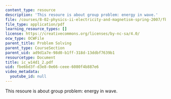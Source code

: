 ```yaml
---
content_type: resource
description: 'This resoure is about group problem: energy in wave.'
file: /courses/8-02-physics-ii-electricity-and-magnetism-spring-2007/fbe6bd3fd3e80e66ceee6080f4b887e6_ic_w14d1_2.pdf
file_type: application/pdf
learning_resource_types: []
license: https://creativecommons.org/licenses/by-nc-sa/4.0/
ocw_type: OCWFile
parent_title: Problem Solving
parent_type: CourseSection
parent_uid: ad9d1a7e-98d0-b1ff-318d-13ddbf7639b1
resourcetype: Document
title: ic_w14d1_2.pdf
uid: fbe6bd3f-d3e8-0e66-ceee-6080f4b887e6
video_metadata:
  youtube_id: null
---
```

This resoure is about group problem: energy in wave.